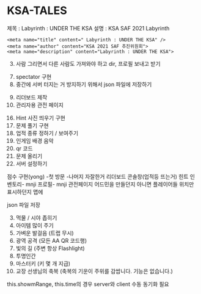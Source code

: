 # KSA-TALES
제목 : Labyrinth : UNDER THE KSA
설명 : KSA SAF 2021 Labyrinth

    <meta name="title" content=" Labyrinth : UNDER THE KSA" />
    <meta name="author" content="KSA 2021 SAF 추진위원회">
    <meta name="description" content="Labyrinth : UNDER THE KSA">

<!-- 1. 문제 번역 영어로 / 문제 올리기 보여주기 -->
<!-- 2. map 생성시 가장 바깥쪽은 wall로 두르는 것이 좋을 듯 (에러 방지) // 구현 자체는 안정적인 듯 에러 안 남 -->
3. 사람 그리면서 다른 사람도 가져와야 하고 dir, 프로필 보내고 받기
<!-- 4. 옆 방 안 보이게 수정 -->
<!-- 5. flashlight랑 trap -->
<!-- 6. error 처리 제대로 하기, socket client 중간에 나간다고 서버 터지면 안 됨 -->
7. spectator 구현
8. 중간에 서버 터지는 거 방지하기 위해서 json 파일에 저장하기
<!-- 사용자간 업적 공유 및  -->
9. 리더보드 제작
10. 관리자용 관전 페이지
<!-- 11. 소리 넣기 -->
<!-- 12. dictionary 용도는 initialize Map으로 바꾸기 -->
<!-- 13. problem.id 보여주면 안 됨 ?? 필요없을 듯 -->
<!-- 14. Flash 켰을 때 보이는 범위 설정 (벽으로 막혀 있을 수도 있으니까 각도를 측정해야 되나? while 문이나 BFS 같은 거 필요할 듯) -->
<!-- 15. 튜토리얼 제작 - 조작법 -->
16. Hint 사진 띄우기 구현
17. 문제 풀기 구현 
19. 업적 종류 정하기 / 보여주기
20. 인게임 배경 음악
21. qr 코드
22. 문제 올리기
23. 서버 설정하기
<!-- 24. 반 설정 -->

점수 구현(yong)
    -첫 방문
    -나머지 자잘한거
리더보드
콘솔창(업적등 뜨는거)
힌트
인벤토리- mnji
프로필- mnji
관전페이지 어드민을 만들던지 아니면 플레이어들 위치만 표시하던지 맵에 

json 파일 저장


<!-- 1. 망치 - 문 부시는 거 / 꼴찌 위주로 주기  -->
<!-- 2. 지뢰 제거기 -->
3. 먹물 / 시야 좁히기
4. 아이템 많이 주기
5. 가벼운 발걸음 (트랩 무시)
6. 광역 공격 (모든 AA QR 코드행)
7. 빛의 길 (주변 항상 Flashlight)
8. 투명인간
9. 마스터키 (키 몇 개 지급)
10. 교장 선생님의 축복 (축복의 기운이 주위를 감쌉니다. 기능은 없습니다.)


this.showmRange, this.time의 경우 server와 client 수동 동기화 필요